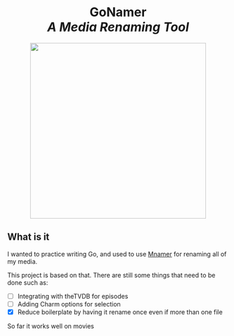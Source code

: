 <h1 align="center">
  GoNamer
  <br>
  <i>A Media Renaming Tool</i>
</h1>

<p align="center">
  <img src="https://raw.githubusercontent.com/catppuccin/catppuccin/main/assets/palette/macchiato.png" width="400" />
</p>

## What is it

I wanted to practice writing Go, and used to use <a href="https://github.com/jkwill87/mnamer">Mnamer</a>
for renaming all of my media. 

This project is based on that. There are still some things
that need to be done such as:

- [ ] Integrating with theTVDB for episodes
- [ ] Adding Charm options for selection
- [x] Reduce boilerplate by having it rename once even if more than one file

So far it works well on movies
